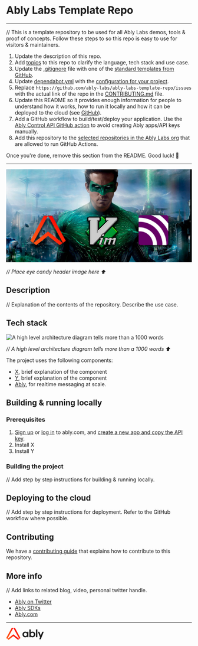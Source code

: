 # Ably Labs Template Repo

---

// This is a template repository to be used for all Ably Labs demos, tools &amp; proof of concepts. Follow these steps to so this repo is easy to use for visitors & maintainers.

1. Update the description of this repo.
2. Add [topics](https://docs.github.com/en/repositories/managing-your-repositorys-settings-and-features/customizing-your-repository/classifying-your-repository-with-topics) to this repo to clarify the language, tech stack and use case.
3. Update the [.gitignore](.gitignore) file with one of the [standard templates from GitHub](https://github.com/github/gitignore).
4. Update [dependabot.yml](.github/dependabot.yml) with the [configuration for your project](https://docs.github.com/en/code-security/supply-chain-security/keeping-your-dependencies-updated-automatically/configuration-options-for-dependency-updates).
5. Replace `https://github.com/ably-labs/ably-labs-template-repo/issues` with the actual link of the repo in the [CONTRIBUTING.md](CONTRIBUTING.md) file.
6. Update this README so it provides enough information for people to understand how it works, how to run it locally and how it can be deployed to the cloud (see [GitHub](https://docs.github.com/en/repositories/managing-your-repositorys-settings-and-features/customizing-your-repository/about-readmes)).
7. Add a GitHub workflow to build/test/deploy your application. Use the [Ably Control API GitHub action](https://github.com/ably-labs/ably-control-api-action) to avoid creating Ably apps/API keys manually.
8. Add this repository to the [selected repositories in the Ably Labs org](https://github.com/organizations/ably-labs/settings/actions) that are allowed to run GitHub Actions.

Once you're done, remove this section from the README. Good luck! 💪

---

![](./assets/vimably-github-1280-640.jpg)

*// Place eye candy header image here ⬆️*

## Description

// Explanation of the contents of the repository. Describe the use case.

## Tech stack

![A high level architecture diagram tells more than a 1000 words](https://placekitten.com/480/240)

*// A high level architecture diagram tells more than a 1000 words ⬆️*

The project uses the following components:

- [X](), brief explanation of the component
- [Y](), brief explanation of the component
- [Ably](https://ably.com/), for realtime messaging at scale.

## Building & running locally

### Prerequisites

1. [Sign up](https://ably.com/signup) or [log in](https://ably.com/login) to ably.com, and [create a new app and copy the API key](https://faqs.ably.com/setting-up-and-managing-api-keys).
2. Install X
3. Install Y

### Building the project

// Add step by step instructions for building & running locally.

## Deploying to the cloud

// Add step by step instructions for deployment. Refer to the GitHub workflow where possible.

## Contributing

We have a [contributing guide](CONTRIBUTING.md) that explains how to contribute to this repository.

## More info

// Add links to related blog, video, personal twitter handle.

- [Ably on Twitter](https://twitter.com/ablyrealtime)
- [Ably SDKs](https://github.com/ably/)
- [Ably.com](https://ably.com)

---
<svg width="108" height="32" viewBox="0 0 108 32" xmlns="http://www.w3.org/2000/svg">
    <path d="M62.922 24.9786V4.08813H66.6933V11.6512C67.9709 10.435 69.6164 9.76044 71.3538 9.76044C75.4318 9.76044 79.0498 12.8674 79.0498 17.5484C79.0498 22.2293 75.4318 25.3465 71.3538 25.3465C69.5244 25.3465 67.7971 24.6209 66.5094 23.3024V24.9786H62.922ZM75.2785 17.5484C75.2785 14.932 73.4183 13.1025 70.9859 13.1025C68.6148 13.1025 66.7853 14.84 66.6933 17.3644V17.5484C66.6933 20.1648 68.5534 21.9942 70.9859 21.9942C73.4183 21.9942 75.2785 20.1648 75.2785 17.5484ZM80.7975 24.9786V4.08813H84.5688V24.9786H80.7975ZM89.8425 30.3954L92.0399 25.1523L86.0712 10.1284H90.1491L93.9511 20.6247L97.8144 10.1284H101.954L93.8591 30.4056H89.8425V30.3954ZM56.9329 10.1284V12.0191C55.6247 10.5883 53.7952 9.77066 51.9147 9.77066C47.8367 9.77066 44.2187 12.8777 44.2187 17.5586C44.2187 22.2497 47.8367 25.3465 51.9147 25.3465C53.8668 25.3465 55.7166 24.4982 57.0555 22.9754V24.9888H60.3465V10.1284H56.9329ZM56.5649 17.5484C56.5649 20.1341 54.7048 21.9942 52.2724 21.9942C49.8399 21.9942 47.9798 20.1341 47.9798 17.5484C47.9798 14.9626 49.8399 13.1025 52.2724 13.1025C54.6435 13.1025 56.473 14.8706 56.5649 17.3644V17.5484Z" fill="currentColor"></path>
    <path d="M19.2858 0L3.14788 29.5369L0 27.3293L14.932 0H19.2858ZM19.5107 0L35.6487 29.5369L38.7965 27.3293L23.8646 0H19.5107Z" fill="url(#paint0_linear)"></path>
    <path d="M35.4238 29.7107L19.3983 17.16L3.37271 29.7107L6.64323 32L19.3983 22.0147L32.1533 32L35.4238 29.7107Z" fill="url(#paint1_linear)"></path>
    <defs>
      <linearGradient id="paint0_linear" x1="5.47361" y1="37.4219" x2="32.4603" y2="7.45023" gradientUnits="userSpaceOnUse">
        <stop stop-color="#FF5416"></stop>
        <stop offset="0.2535" stop-color="#FF5115"></stop>
        <stop offset="0.461" stop-color="#FF4712"></stop>
        <stop offset="0.6523" stop-color="#FF350E"></stop>
        <stop offset="0.8327" stop-color="#FF1E08"></stop>
        <stop offset="1" stop-color="#FF0000"></stop>
      </linearGradient>
      <linearGradient id="paint1_linear" x1="10.7084" y1="39.3593" x2="26.6583" y2="21.6452" gradientUnits="userSpaceOnUse">
        <stop stop-color="#FF5416"></stop>
        <stop offset="0.2535" stop-color="#FF5115"></stop>
        <stop offset="0.461" stop-color="#FF4712"></stop>
        <stop offset="0.6523" stop-color="#FF350E"></stop>
        <stop offset="0.8327" stop-color="#FF1E08"></stop>
        <stop offset="1" stop-color="#FF0000"></stop>
      </linearGradient>
    </defs>
</svg>
